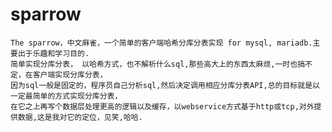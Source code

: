 # sparrow
    The sparrow，中文麻雀，一个简单的客户端哈希分库分表实现 for mysql, mariadb.主要出于乐趣和学习目的.
    简单实现分库分表， 以哈希方式，也不解析什么sql,那些高大上的东西太麻烦,一时也搞不定，在客户端实现分库分表，
    因为sql一般是固定的，程序员自己分析sql,然后决定调用相应分库分表API,总的目标就是以一定最简单的方式实现分库分表，
    在它之上再写个数据层处理更高的逻辑以及缓存，以webservice方式基于http或tcp,对外提供数据,这是我对它的定位，见笑,哈哈.
    
